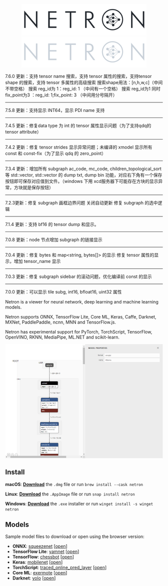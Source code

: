 <div align="center">
<img width="400px" height="100px" src="./publish/logo-light.svg#gh-light-mode-only">
<img width="400px" height="100px" src="./publish/logo-dark.svg#gh-dark-mode-only">
</div>

7.6.0 更新：支持 tensor name 搜索，支持 tensor 属性的搜索，支持tensor shape 的搜索，支持 tensor 多属性的高级搜索
搜索shape用法：[n,h,w,c]（中间不带空格）
搜索 reg_id为 1：reg_id: 1 （中间有一个空格）
搜索 reg_id为1 同时 fix_point为3 ：reg_id: 1;fix_point: 3 （中间用分号隔开）

-------------

7.5.8 更新：支持显示 INT64，显示 PDI name
支持

------------

7.4.5 更新：修复data type 为 int 的 tensor 属性显示问题（为了支持qdq的tensor attribute）

----------

7.4.2 更新：修复 tensor strides 显示异常问题；未编译的 xmodel 显示所有 const 和 const-fix（为了显示 qdq 的 zero_point）

--------

7.3.4 更新：增加所有 subgraph ac_code, mc_code, children_topological_sort 等 std::vector<string>, std::vector<char> 的 dump txt, dump bin 功能，对应右下角有一个保存按钮即可保存对应值到文件。（windows 下用 xcd服务器下可能存在方块的显示异常，方块就是保存按钮）

------------

7.2.3更新：修复 subgraph 画框边界问题
关闭自动更新
修复 subgraph 的选中逻辑

----------------

7.1.4 更新：支持 bf16 的 tensor dump 和显示。

---------

7.0.8 更新：node 节点增加 subgraph 的链接显示

-----------------------

7.0.4 更新：修复 bytes 和 map<string, bytes[]> 的显示
修复 tensor 属性的显示，增加 tensor_name 显示

-------------

7.0.3 更新：修复 subgraph sidebar 的滚动问题，优化编译前 const 的显示

------------------------

7.0.0 更新：可以显示 tile subg, int16, bfloat16, uint32 属性



Netron is a viewer for neural network, deep learning and machine learning models. 

Netron supports ONNX, TensorFlow Lite, Core ML, Keras, Caffe, Darknet, MXNet, PaddlePaddle, ncnn, MNN and TensorFlow.js.

Netron has experimental support for PyTorch, TorchScript, TensorFlow, OpenVINO, RKNN, MediaPipe, ML.NET and scikit-learn.

<p align='center'><img src='./publish/illustration.png' width='800'></a></p>

## Install

**macOS**: [**Download**](https://gitenterprise.xilinx.com/huisu/netron/releases/latest) the `.dmg` file or run `brew install --cask netron`

**Linux**: [**Download**](https://gitenterprise.xilinx.com/huisu/netron/releases/latest) the `.AppImage` file or run `snap install netron`

**Windows**: [**Download**](https://gitenterprise.xilinx.com/huisu/netron/releases/latest) the `.exe` installer or run `winget install -s winget netron`

## Models

Sample model files to download or open using the browser version:

 * **ONNX**: [squeezenet](https://github.com/onnx/models/raw/main/validated/vision/classification/squeezenet/model/squeezenet1.0-3.onnx) [[open](https://netron.app?url=https://github.com/onnx/models/raw/main/validated/vision/classification/squeezenet/model/squeezenet1.0-3.onnx)]
 * **TensorFlow Lite**: [yamnet](https://huggingface.co/thelou1s/yamnet/resolve/main/lite-model_yamnet_tflite_1.tflite) [[open](https://netron.app?url=https://huggingface.co/thelou1s/yamnet/blob/main/lite-model_yamnet_tflite_1.tflite)]
 * **TensorFlow**: [chessbot](https://github.com/srom/chessbot/raw/master/model/chessbot.pb) [[open](https://netron.app?url=https://github.com/srom/chessbot/raw/master/model/chessbot.pb)]
 * **Keras**: [mobilenet](https://github.com/aio-libs/aiohttp-demos/raw/master/demos/imagetagger/tests/data/mobilenet.h5) [[open](https://netron.app?url=https://github.com/aio-libs/aiohttp-demos/raw/master/demos/imagetagger/tests/data/mobilenet.h5)]
 * **TorchScript**: [traced_online_pred_layer](https://github.com/ApolloAuto/apollo/raw/master/modules/prediction/data/traced_online_pred_layer.pt) [[open](https://netron.app?url=https://github.com/ApolloAuto/apollo/raw/master/modules/prediction/data/traced_online_pred_layer.pt)]
 * **Core ML**: [exermote](https://github.com/Lausbert/Exermote/raw/master/ExermoteInference/ExermoteCoreML/ExermoteCoreML/Model/Exermote.mlmodel) [[open](https://netron.app?url=https://github.com/Lausbert/Exermote/raw/master/ExermoteInference/ExermoteCoreML/ExermoteCoreML/Model/Exermote.mlmodel)]
 * **Darknet**: [yolo](https://github.com/AlexeyAB/darknet/raw/master/cfg/yolo.cfg) [[open](https://netron.app?url=https://github.com/AlexeyAB/darknet/raw/master/cfg/yolo.cfg)]
